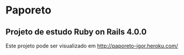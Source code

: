 # Paporeto

## Projeto de estudo Ruby on Rails 4.0.0

Este projeto pode ser visualizado em <http://paporeto-igor.heroku.com/>